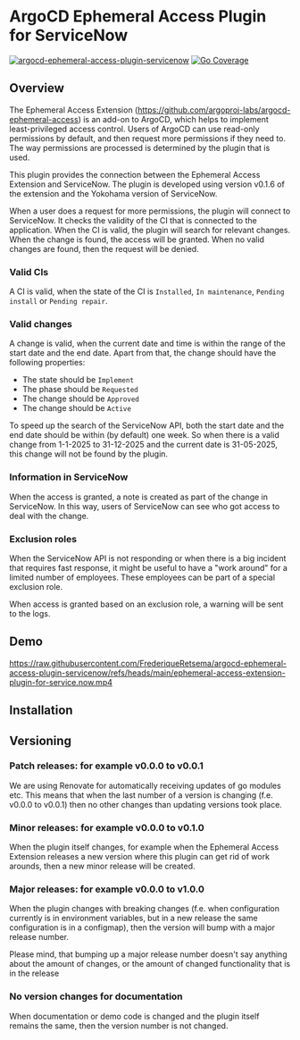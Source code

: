 # ArgoCD Ephemeral Access Plugin for ServiceNow

[![argocd-ephemeral-access-plugin-servicenow](https://github.com/FrederiqueRetsema/argocd-ephemeral-access-plugin-servicenow/actions/workflows/merge-to-main.yml/badge.svg)](https://github.com/FrederiqueRetsema/argocd-ephemeral-access-plugin-servicenow/actions/workflows/merge-to-main.yml)
[![Go Coverage](https://github.com/frederiqueretsema/argocd-ephemeral-access-plugin-servicenow/wiki/coverage.svg)](https://raw.githack.com/wiki/frederiqueretsema/argocd-ephemeral-access-plugin-servicenow/coverage.html)

## Overview

The Ephemeral Access Extension
(<https://github.com/argoproj-labs/argocd-ephemeral-access>) is an add-on to
ArgoCD, which helps to implement least-privileged access control. Users of
ArgoCD can use read-only permissions by default, and then request more
permissions if they need to. The way permissions are processed is determined
by the plugin that is used.

This plugin provides the connection between the Ephemeral Access Extension
and ServiceNow. The plugin is developed using version v0.1.6 of the extension
and the Yokohama version of ServiceNow.

When a user does a request for more permissions, the plugin will connect to
ServiceNow. It checks the validity of the CI that is connected to the
application. When the CI is valid, the plugin will search for relevant changes.
When the change is found, the access will be granted. When no valid changes are
found, then the request will be denied.

### Valid CIs

A CI is valid, when the state of the CI is `Installed`, `In maintenance`,
`Pending install` or `Pending repair`.

### Valid changes

A change is valid, when the current date and time is within the range of the
start date and the end date. Apart from that, the change should have the
following properties:

* The state should be `Implement`
* The phase should be `Requested`
* The change should be `Approved`
* The change should be `Active`

To speed up the search of the ServiceNow API, both the start date and the end
date should be within (by default) one week. So when there is a valid change
from 1-1-2025 to 31-12-2025 and the current date is 31-05-2025, this change
will not be found by the plugin.

### Information in ServiceNow

When the access is granted, a note is created as part of the change in
ServiceNow. In this way, users of ServiceNow can see who got access to deal
with the change.

### Exclusion roles

When the ServiceNow API is not responding or when there is a big incident
that requires fast response, it might be useful to have a "work around" for
a limited number of employees. These employees can be part of a special
exclusion role.

When access is granted based on an exclusion role, a warning will be sent
to the logs.

## Demo

https://raw.githubusercontent.com/FrederiqueRetsema/argocd-ephemeral-access-plugin-servicenow/refs/heads/main/ephemeral-access-extension-plugin-for-service.now.mp4

## Installation

## Versioning

### Patch releases: for example v0.0.0 to v0.0.1

We are using Renovate for automatically receiving updates of go modules etc.
This means that when the last number of a version is changing (f.e.
v0.0.0 to v0.0.1) then no other changes than updating versions took place.

### Minor releases: for example v0.0.0 to v0.1.0

When the plugin itself changes, for example when the Ephemeral Access
Extension releases a new version where this plugin can get rid of work
arounds, then a new minor release will be created.

### Major releases: for example v0.0.0 to v1.0.0

When the plugin changes with breaking changes (f.e. when configuration
currently is in environment variables, but in a new release the same
configuration is in a configmap), then the version will bump with a major
release number.

Please mind, that bumping up a major release number doesn't say anything
about the amount of changes, or the amount of changed functionality that
is in the release

### No version changes for documentation

When documentation or demo code is changed and the plugin itself
remains the same, then the version number is not changed.

